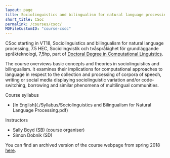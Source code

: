 ```yaml
---
layout: page
title: Sociolinguistics and bilingualism for natural language processing (CSoc)
short_title: CSoc
permalink: /courses/csoc/
MDFileCustomID: "course-csoc"
---
```


CSoc starting in VT18, Sociolinguistics and bilingualism for natural language processing, 7.5 HEC, Sociolingvistik och tvåspråkighet för grundläggande språkteknologi, 7,5hp, part of [Doctoral Degree in Computational
Linguistics](https://medarbetarportalen.gu.se/digitalAssets/1656/1656982_asp-fd-datalingvistik-2016-eng.pdf).

The course overviews basic concepts and theories in sociolinguistics and bilingualism. It examines their implications for computational approaches to language in respect to the collection and processing of corpora of speech, writing or social media displaying sociolinguistic variation and/or code- switching, borrowing and similar phenomena of multilingual communities.

Course syllabus

  - [In English](./Syllabus/Sociolinguistics and Bilingualism for Natural Language Processing.pdf)

Instructors

  - Sally Boyd (SB) (course organiser)
  - Simon Dobnik (SD)

You can find an archived version of the course webpage from spring 2018 [here](archived.zip).
